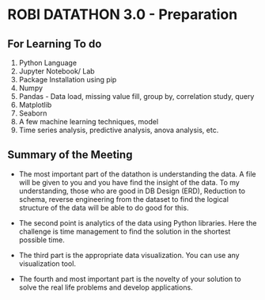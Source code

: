 # ROBI DATATHON 3.0 - Preparation

## For Learning To do
1. Python Language
2. Jupyter Notebook/ Lab
3. Package Installation using pip
4. Numpy
5. Pandas - Data load, missing value fill, group by, correlation study, query
6. Matplotlib
7. Seaborn
8. A few machine learning techniques, model
9. Time series analysis, predictive analysis, anova analysis, etc.

## Summary of the Meeting
* The most important part of the datathon is understanding the data. A file will be given to you and you have find the insight of the data. To my understanding, those who are good in DB Design (ERD), Reduction to schema, reverse engineering from the dataset to find the logical structure of the data will be able to do good for this.

* The second point is analytics of the data using Python libraries. Here the challenge is time management to find the solution in the shortest possible time.

* The third part is the appropriate data visualization. You can use any visualization tool.

* The fourth and most important part is the novelty of your solution to solve the real life problems and develop applications.